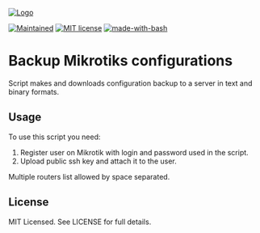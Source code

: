 [![Logo](https://dntsk.dev/assets/logo_transparent_crop_360.png)](https://dntsk.dev)

[![Maintained](https://img.shields.io/badge/maintained%20by-dntsk.dev-blue.svg)](https://dntsk.dev/) [![MIT license](https://img.shields.io/badge/license-MIT-blue.svg)](https://opensource.org/licenses/MIT) [![made-with-bash](https://img.shields.io/badge/made%20with-Bash-blue.svg)](https://www.gnu.org/software/bash/) 

# Backup Mikrotiks configurations

Script makes and downloads configuration backup to a server in text and binary formats.

## Usage

To use this script you need:

1. Register user on Mikrotik with login and password used in the script.
2. Upload public ssh key and attach it to the user.

Multiple routers list allowed by space separated.

## License

MIT Licensed. See LICENSE for full details.
